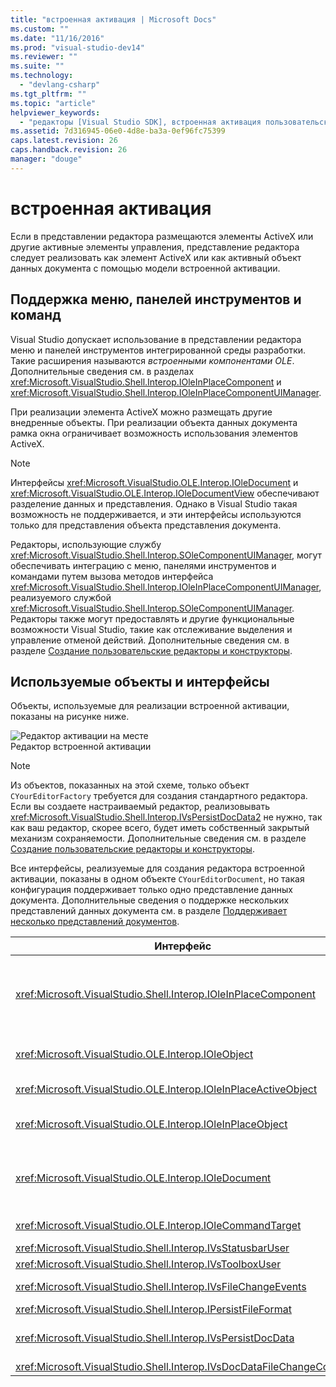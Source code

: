 ```yaml
---
title: "встроенная активация | Microsoft Docs"
ms.custom: ""
ms.date: "11/16/2016"
ms.prod: "visual-studio-dev14"
ms.reviewer: ""
ms.suite: ""
ms.technology: 
  - "devlang-csharp"
ms.tgt_pltfrm: ""
ms.topic: "article"
helpviewer_keywords: 
  - "редакторы [Visual Studio SDK], встроенная активация пользовательского представления"
ms.assetid: 7d316945-06e0-4d8e-ba3a-0ef96fc75399
caps.latest.revision: 26
caps.handback.revision: 26
manager: "douge"
---
```

# встроенная активация
Если в представлении редактора размещаются элементы ActiveX или другие активные элементы управления, представление редактора следует реализовать как элемент ActiveX или как активный объект данных документа с помощью модели встроенной активации.  
  
## Поддержка меню, панелей инструментов и команд  
 Visual Studio допускает использование в представлении редактора меню и панелей инструментов интегрированной среды разработки. Такие расширения называются *встроенными компонентами OLE*. Дополнительные сведения см. в разделах <xref:Microsoft.VisualStudio.Shell.Interop.IOleInPlaceComponent> и <xref:Microsoft.VisualStudio.Shell.Interop.IOleInPlaceComponentUIManager>.  
  
 При реализации элемента ActiveX можно размещать другие внедренные объекты. При реализации объекта данных документа рамка окна ограничивает возможность использования элементов ActiveX.  
  
> [!NOTE]
>  Интерфейсы <xref:Microsoft.VisualStudio.OLE.Interop.IOleDocument> и <xref:Microsoft.VisualStudio.OLE.Interop.IOleDocumentView> обеспечивают разделение данных и представления. Однако в Visual Studio такая возможность не поддерживается, и эти интерфейсы используются только для представления объекта представления документа.  
  
 Редакторы, использующие службу <xref:Microsoft.VisualStudio.Shell.Interop.SOleComponentUIManager>, могут обеспечивать интеграцию с меню, панелями инструментов и командами путем вызова методов интерфейса <xref:Microsoft.VisualStudio.Shell.Interop.IOleInPlaceComponentUIManager>, реализуемого службой <xref:Microsoft.VisualStudio.Shell.Interop.SOleComponentUIManager>. Редакторы также могут предоставлять и другие функциональные возможности Visual Studio, такие как отслеживание выделения и управление отменой действий. Дополнительные сведения см. в разделе [Создание пользовательские редакторы и конструкторы](../Topic/Creating%20Custom%20Editors%20and%20Designers.md).  
  
## Используемые объекты и интерфейсы  
 Объекты, используемые для реализации встроенной активации, показаны на рисунке ниже.  
  
 ![Редактор активации на месте](../misc/media/vsinplaceactivationeditor.png "vsInPlaceActivationEditor")  
Редактор встроенной активации  
  
> [!NOTE]
>  Из объектов, показанных на этой схеме, только объект `CYourEditorFactory` требуется для создания стандартного редактора. Если вы создаете настраиваемый редактор, реализовывать <xref:Microsoft.VisualStudio.Shell.Interop.IVsPersistDocData2> не нужно, так как ваш редактор, скорее всего, будет иметь собственный закрытый механизм сохраняемости. Дополнительные сведения см. в разделе [Создание пользовательские редакторы и конструкторы](../Topic/Creating%20Custom%20Editors%20and%20Designers.md).  
  
 Все интерфейсы, реализуемые для создания редактора встроенной активации, показаны в одном объекте `CYourEditorDocument`, но такая конфигурация поддерживает только одно представление данных документа. Дополнительные сведения о поддержке нескольких представлений данных документа см. в разделе [Поддерживает несколько представлений документов](../Topic/Supporting%20Multiple%20Document%20Views.md).  
  
|Интерфейс|Тип объекта|Применение|  
|---------------|-----------------|----------------|  
|<xref:Microsoft.VisualStudio.Shell.Interop.IOleInPlaceComponent>|Просмотр|Позволяет встроенным объектам VSPackage работать как полностью интегрированным компонентам интегрированной среды разработки с помощью службы <xref:Microsoft.VisualStudio.Shell.Interop.SOleComponentUIManager>. Эта служба интегрирует меню, панели инструментов и команды объекта в интегрированную среду разработки и отправляет уведомления об изменениях состояния.|  
|<xref:Microsoft.VisualStudio.OLE.Interop.IOleObject>|Просмотр|Основное средство, с помощью которого внедренный объект предоставляет основные функциональные возможности своему контейнеру и взаимодействует с ним.|  
|<xref:Microsoft.VisualStudio.OLE.Interop.IOleInPlaceActiveObject>|Просмотр|Управляет активацией и деактивацией встроенных объектов и определяет, какая часть встроенного объекта должна быть видимой.|  
|<xref:Microsoft.VisualStudio.OLE.Interop.IOleInPlaceObject>|Просмотр|Предоставляет прямой канал связи между встроенным объектом, внешней рамкой окна связанного приложения и окном документа в приложении, которое содержит внедренный объект.|  
|<xref:Microsoft.VisualStudio.OLE.Interop.IOleDocument>|Просмотр|Реализует объект ActiveX. Обратите внимание, что методы <xref:Microsoft.VisualStudio.OLE.Interop.IOleDocument> и `T:Microsoft.VisualStudio.OLE.Interop.IOleDocumentView`, которые разделяют данные документа и представление, не используются в интегрированной среде разработки.|  
|<xref:Microsoft.VisualStudio.OLE.Interop.IOleCommandTarget>|Представление и данные|Позволяет объекту данных документа, объекту представления документа или им обоим принимать участие в обработке команд.|  
|<xref:Microsoft.VisualStudio.Shell.Interop.IVsStatusbarUser>|Просмотр|Обеспечивает обновление строки состояния.|  
|<xref:Microsoft.VisualStudio.Shell.Interop.IVsToolboxUser>|Просмотр|Обеспечивает добавление элементов на панель элементов.|  
|<xref:Microsoft.VisualStudio.Shell.Interop.IVsFileChangeEvents>|Данные|Отправляет уведомления об изменениях в редактируемом файле. \(Этот интерфейс является необязательным.\)|  
|<xref:Microsoft.VisualStudio.Shell.Interop.IPersistFileFormat>|Данные|Используется для включения функции "Сохранить как" для типа файлов.|  
|<xref:Microsoft.VisualStudio.Shell.Interop.IVsPersistDocData>|Данные|Обеспечивает сохраняемость документа. Чтобы файлы, доступные только для чтения, обозначались значком с изображением замка, вызовите <xref:Microsoft.VisualStudio.Shell.Interop.IVsPersistDocData2.SetDocDataReadOnly%2A>.|  
|<xref:Microsoft.VisualStudio.Shell.Interop.IVsDocDataFileChangeControl>|Данные|Определяет, следует ли игнорировать изменения в данных документа.|